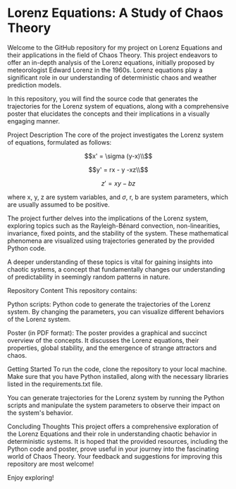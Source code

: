 # Lorenz Equations: A Study of Chaos Theory
Welcome to the GitHub repository for my project on Lorenz Equations and their applications in the field of Chaos Theory. This project endeavors to offer an in-depth analysis of the Lorenz equations, initially proposed by meteorologist Edward Lorenz in the 1960s. Lorenz equations play a significant role in our understanding of deterministic chaos and weather prediction models.

In this repository, you will find the source code that generates the trajectories for the Lorenz system of equations, along with a comprehensive poster that elucidates the concepts and their implications in a visually engaging manner.

Project Description
The core of the project investigates the Lorenz system of equations, formulated as follows:

```math
x' = \sigma (y-x)\\
```
```math
y' = rx - y -xz\\
```
```math
z' = xy - bz
```

where x, y, z are system variables, and $\sigma$, r, b are system parameters, which are usually assumed to be positive.

The project further delves into the implications of the Lorenz system, exploring topics such as the Rayleigh-Bénard convection, non-linearities, invariance, fixed points, and the stability of the system. These mathematical phenomena are visualized using trajectories generated by the provided Python code.

A deeper understanding of these topics is vital for gaining insights into chaotic systems, a concept that fundamentally changes our understanding of predictability in seemingly random patterns in nature.

Repository Content
This repository contains:

Python scripts: Python code to generate the trajectories of the Lorenz system. By changing the parameters, you can visualize different behaviors of the Lorenz system.

Poster (in PDF format): The poster provides a graphical and succinct overview of the concepts. It discusses the Lorenz equations, their properties, global stability, and the emergence of strange attractors and chaos.

Getting Started
To run the code, clone the repository to your local machine. Make sure that you have Python installed, along with the necessary libraries listed in the requirements.txt file.

You can generate trajectories for the Lorenz system by running the Python scripts and manipulate the system parameters to observe their impact on the system's behavior.

Concluding Thoughts
This project offers a comprehensive exploration of the Lorenz Equations and their role in understanding chaotic behavior in deterministic systems. It is hoped that the provided resources, including the Python code and poster, prove useful in your journey into the fascinating world of Chaos Theory. Your feedback and suggestions for improving this repository are most welcome!

Enjoy exploring!
